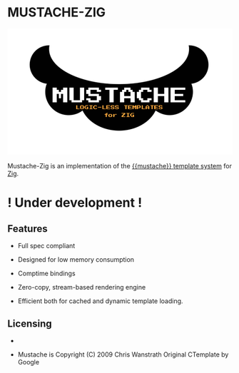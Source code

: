 # MUSTACHE-ZIG

![logo](mustache.png)

Mustache-Zig is an implementation of the [{{mustache}} template system](https://mustache.github.io/) for [Zig](https://ziglang.org/).


# ! Under development !

## Features 

- Full spec compliant

- Designed for low memory consumption

- Comptime bindings

- Zero-copy, stream-based rendering engine

- Efficient both for cached and dynamic template loading.


## Licensing

- 

- Mustache is Copyright (C) 2009 Chris Wanstrath
Original CTemplate by Google